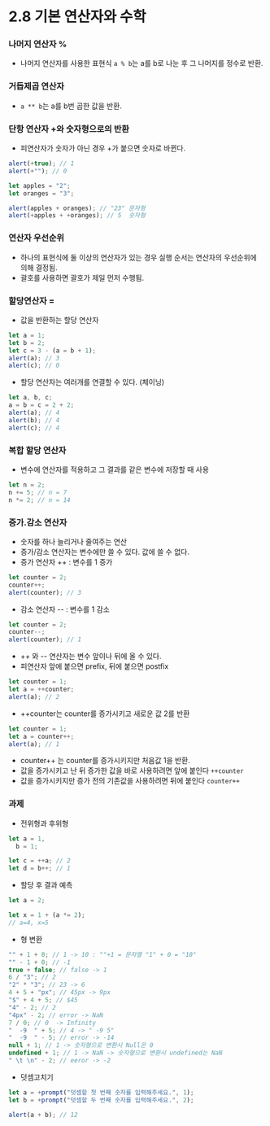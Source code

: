 # 2.8 기본 연산자와 수학

### 나머지 연산자 %

- 나머지 연산자를 사용한 표현식 `a % b`는 a를 b로 나눈 후 그 나머지를 정수로 반환.

### 거듭제곱 연산자

- `a ** b`는 a를 b번 곱한 값을 반환.

### 단항 연산자 +와 숫자형으로의 반환

- 피연산자가 숫자가 아닌 경우 +가 붙으면 숫자로 바뀐다.

```javascript
alert(+true); // 1
alert(+""); // 0

let apples = "2";
let oranges = "3";

alert(apples + oranges); // "23" 문자형
alert(+apples + +oranges); // 5  숫자형
```

### 연산자 우선순위

- 하나의 표현식에 둘 이상의 연산자가 있는 경우 실행 순서는 연산자의 우선순위에 의해 결정됨.
- 괄호를 사용하면 괄호가 제일 먼저 수행됨.

### 할당연산자 =

- 값을 반환하는 할당 연산자

```javascript
let a = 1;
let b = 2;
let c = 3 - (a = b + 1);
alert(a); // 3
alert(c); // 0
```

- 할당 연산자는 여러개를 연결할 수 있다. (체이닝)

```javascript
let a, b, c;
a = b = c = 2 + 2;
alert(a); // 4
alert(b); // 4
alert(c); // 4
```

### 복합 할당 연산자

- 변수에 연산자를 적용하고 그 결과를 같은 변수에 저장할 때 사용

```javascript
let n = 2;
n += 5; // n = 7
n *= 2; // n = 14
```

### 증가.감소 연산자

- 숫자를 하나 늘리거나 줄여주는 연산
- 증가/감소 연산자는 변수에만 쓸 수 있다. 값에 쓸 수 없다.
- 증가 연산자 ++ : 변수를 1 증가

```javascript
let counter = 2;
counter++;
alert(counter); // 3
```

- 감소 연산자 -- : 변수를 1 감소

```javascript
let counter = 2;
counter--;
alert(counter); // 1
```

- ++ 와 -- 연산자는 변수 앞이나 뒤에 올 수 있다.
- 피연산자 앞에 붙으면 prefix, 뒤에 붙으면 postfix

```javascript
let counter = 1;
let a = ++counter;
alert(a); // 2
```

- ++counter는 counter를 증가시키고 새로운 값 2를 반환

```javascript
let counter = 1;
let a = counter++;
alert(a); // 1
```

- counter++ 는 counter를 증가시키지만 처음값 1을 반환.
- 값을 증가시키고 난 뒤 증가한 값을 바로 사용하려면 앞에 붙인다 `++counter`
- 값을 증가시키지만 증가 전의 기존값을 사용하려면 뒤에 붙인다 `counter++`

### 과제

- 전위형과 후위형

```javascript
let a = 1,
  b = 1;

let c = ++a; // 2
let d = b++; // 1
```

- 할당 후 결과 예측

```javascript
let a = 2;

let x = 1 + (a *= 2);
// a=4, x=5
```

- 형 변환

```javascript
"" + 1 + 0; // 1 -> 10 : ""+1 = 문자열 "1" + 0 = "10"
"" - 1 + 0; // -1
true + false; // false -> 1
6 / "3"; // 2
"2" * "3"; // 23 -> 6
4 + 5 + "px"; // 45px -> 9px
"$" + 4 + 5; // $45
"4" - 2; // 2
"4px" - 2; // error -> NaN
7 / 0; // 0  -> Infinity
"  -9  " + 5; // 4 -> " -9 5"
"  -9  " - 5; // error -> -14
null + 1; // 1 -> 숫자형으로 변환시 Null은 0
undefined + 1; // 1 -> NaN -> 숫자형으로 변환시 undefined는 NaN
" \t \n" - 2; // eeror -> -2
```

- 덧셈고치기

```javascript
let a = +prompt("덧셈할 첫 번째 숫자를 입력해주세요.", 1);
let b = +prompt("덧셈할 두 번째 숫자를 입력해주세요.", 2);

alert(a + b); // 12
```
